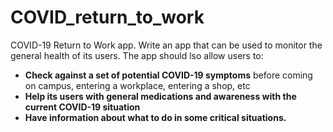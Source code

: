 # COVID_return_to_work

COVID-19 Return to Work app.
Write an app that can be used to monitor the general health of its users. The app should lso allow users
to:
- **Check against a set of potential COVID-19 symptoms** before coming on campus, entering a workplace, entering a shop, etc
- **Help its users with general medications and awareness with the current COVID-19 situation**
- **Have information about what to do in some critical situations.**
